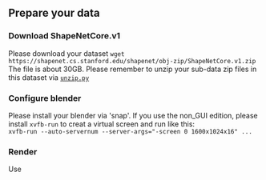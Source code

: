 ## Prepare your data
### Download ShapeNetCore.v1
Please download your dataset `wget https://shapenet.cs.stanford.edu/shapenet/obj-zip/ShapeNetCore.v1.zip`  
The file is about 30GB. Please remember to unzip your sub-data zip files in this dataset via [`unzip.py`](https://github.com/hinczhang/Machine-Learning-for-3D-Geometry/blob/main/MSN/data_pre/unzip.py)  
### Configure blender  
Please install your blender via 'snap'. If you use the non_GUI edition, please install `xvfb-run` to creat a virtual screen and run like this:  
`xvfb-run --auto-servernum --server-args="-screen 0 1600x1024x16" ...`  
### Render
Use 
